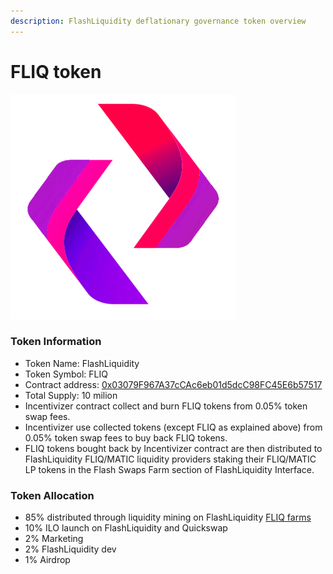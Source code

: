 ```yaml
---
description: FlashLiquidity deflationary governance token overview
---
```


# FLIQ token

![FLIQ token logo](../.gitbook/assets/logo360X360.png)

### Token Information

* Token Name: FlashLiquidity
* Token Symbol: FLIQ
* Contract address: [0x03079F967A37cCAc6eb01d5dcC98FC45E6b57517](https://polygonscan.com/address/0x03079F967A37cCAc6eb01d5dcC98FC45E6b57517)
* Total Supply: 10 milion
* Incentivizer contract collect and burn FLIQ tokens from 0.05% token swap fees.
* Incentivizer use collected tokens (except FLIQ as explained above) from 0.05% token swap fees to buy back FLIQ tokens.
* FLIQ tokens bought back by Incentivizer contract are then distributed to FlashLiquidity FLIQ/MATIC liquidity providers staking their FLIQ/MATIC LP tokens in the Flash Swaps Farm section of FlashLiquidity Interface.&#x20;

### Token Allocation

* 85% distributed through liquidity mining on FlashLiquidity [FLIQ farms](farms/fliq-farms.md)
* 10% ILO launch on FlashLiquidity and Quickswap
* 2% Marketing
* 2% FlashLiquidity dev
* 1% Airdrop
